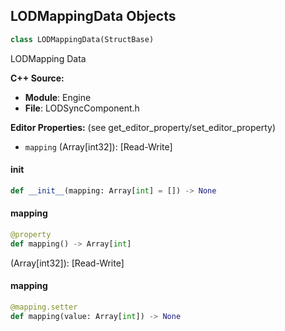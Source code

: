 ## LODMappingData Objects

```python
class LODMappingData(StructBase)
```

LODMapping Data

**C++ Source:**

- **Module**: Engine
- **File**: LODSyncComponent.h

**Editor Properties:** (see get_editor_property/set_editor_property)

- ``mapping`` (Array[int32]):  [Read-Write]

<a id="unreal.LODMappingData.__init__"></a>

#### __init__

```python
def __init__(mapping: Array[int] = []) -> None
```

<a id="unreal.LODMappingData.mapping"></a>

#### mapping

```python
@property
def mapping() -> Array[int]
```

(Array[int32]):  [Read-Write]

<a id="unreal.LODMappingData.mapping"></a>

#### mapping

```python
@mapping.setter
def mapping(value: Array[int]) -> None
```

<a id="unreal.ComponentSync"></a>